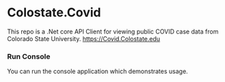 # Colostate.Covid

This repo is a .Net core API Client for viewing public COVID case data from Colorado State University.  https://Covid.Colostate.edu

### Run Console

You can run the console application which demonstrates usage.  
